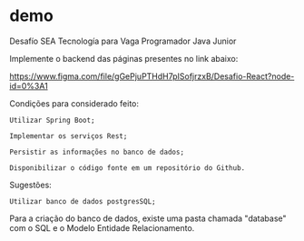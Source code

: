 # demo
 
Desafío SEA Tecnología para Vaga Programador Java Junior

Implemente o backend das páginas presentes no link abaixo:

https://www.figma.com/file/gGePjuPTHdH7pISofjrzxB/Desafio-React?node-id=0%3A1

Condições para considerado feito:

    Utilizar Spring Boot;

    Implementar os serviços Rest;

    Persistir as informações no banco de dados;

    Disponibilizar o código fonte em um repositório do Github.


Sugestões:

    Utilizar banco de dados postgresSQL;
    
Para a criação do banco de dados, existe uma pasta chamada "database" com o SQL e o Modelo Entidade Relacionamento.

